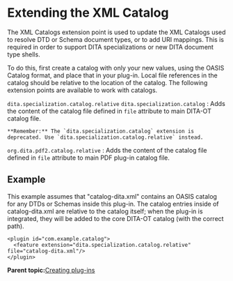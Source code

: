 # Extending the XML Catalog

The XML Catalogs extension point is used to update the XML Catalogs used to resolve DTD or Schema document types, or to add URI mappings. This is required in order to support DITA specializations or new DITA document type shells.

To do this, first create a catalog with only your new values, using the OASIS Catalog format, and place that in your plug-in. Local file references in the catalog should be relative to the location of the catalog. The following extension points are available to work with catalogs.

`dita.specialization.catalog.relative`
`dita.specialization.catalog`
:   Adds the content of the catalog file defined in `file` attribute to main DITA-OT catalog file.

    **Remember:** The `dita.specialization.catalog` extension is deprecated. Use `dita.specialization.catalog.relative` instead.

`org.dita.pdf2.catalog.relative`
:   Adds the content of the catalog file defined in `file` attribute to main PDF plug-in catalog file.

## Example

This example assumes that "catalog-dita.xml" contains an OASIS catalog for any DTDs or Schemas inside this plug-in. The catalog entries inside of catalog-dita.xml are relative to the catalog itself; when the plug-in is integrated, they will be added to the core DITA-OT catalog \(with the correct path\).

```
<plugin id="com.example.catalog">
  <feature extension="dita.specialization.catalog.relative" file="catalog-dita.xml"/>
</plugin>
```

**Parent topic:**[Creating plug-ins](../dev_ref/plugins-overview.md)

